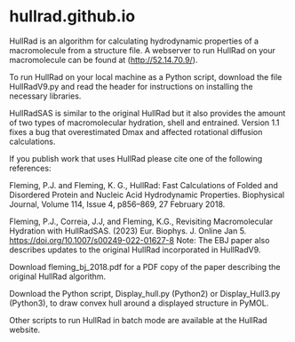 # hullrad.github.io
HullRad is an algorithm for calculating hydrodynamic properties of a macromolecule from a structure file.
A webserver to run HullRad on your macromolecule can be found at (http://52.14.70.9/).

To run HullRad on your local machine as a Python script, download the file HullRadV9.py and read the header for instructions on installing the necessary libraries. 

HullRadSAS is similar to the original HullRad but it also provides the amount of two types of macromolecular hydration, shell and entrained. Version 1.1 fixes a bug that overestimated Dmax and affected rotational diffusion calculations.

If you publish work that uses HullRad please cite one of the following references: 

Fleming, P.J. and Fleming, K. G., HullRad: Fast Calculations of Folded and Disordered Protein and Nucleic Acid Hydrodynamic Properties. Biophysical Journal, Volume 114, Issue 4, p856–869, 27 February 2018. 

Fleming, P.J., Correia, J.J, and Fleming, K.G., Revisiting Macromolecular Hydration with HullRadSAS.
(2023) Eur. Biophys. J. Online Jan 5. https://doi.org/10.1007/s00249-022-01627-8
Note: The EBJ paper also describes updates to the original HullRad incorporated in HullRadV9.

Download fleming_bj_2018.pdf for a PDF copy of the paper describing the original HullRad algorithm.

Download the Python script, Display_hull.py (Python2) or Display_Hull3.py (Python3), to draw convex hull around a displayed structure in PyMOL.

Other scripts to run HullRad in batch mode are available at the HullRad website.
